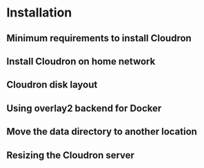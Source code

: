 # Installation

## Minimum requirements to install Cloudron

## Install Cloudron on home network

## Cloudron disk layout

## Using overlay2 backend for Docker

## Move the data directory to another location

## Resizing the Cloudron server
